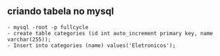 ## criando tabela no mysql 
    - mysql -root -p fullcycle
    - create table categories (id int auto_increment primary key, name varchar(255));
    - Insert into categories (name) values('Eletronicos');